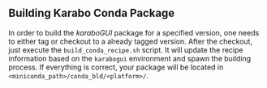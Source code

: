 Building Karabo Conda Package
-----------------------------

In order to build the *karaboGUI* package for a specified version, one needs to
 either tag or checkout to a already tagged version. After the checkout, just 
 execute the `build_conda_recipe.sh` script. It will update the recipe 
 information based on the `karabogui` environment and spawn the building 
 process. If everything is correct, your package will be located in 
 `<miniconda_path>/conda_bld/<platform>/`.